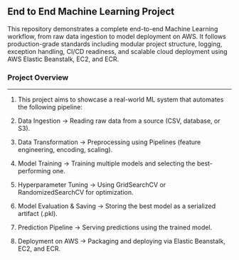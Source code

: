 ## End to End Machine Learning Project
This repository demonstrates a complete end-to-end Machine Learning workflow, from raw data ingestion to model deployment on AWS. It follows production-grade standards including modular project structure, logging, exception handling, CI/CD readiness, and scalable cloud deployment using AWS Elastic Beanstalk, EC2, and ECR.

### Project Overview
---
1. This project aims to showcase a real-world ML system that automates the following pipeline:

2. Data Ingestion → Reading raw data from a source (CSV, database, or S3).

3. Data Transformation → Preprocessing using Pipelines (feature engineering, encoding, scaling).

4. Model Training → Training multiple models and selecting the best-performing one.

5. Hyperparameter Tuning → Using GridSearchCV or RandomizedSearchCV for optimization.

6. Model Evaluation & Saving → Storing the best model as a serialized artifact (.pkl).

7. Prediction Pipeline → Serving predictions using the trained model.

8. Deployment on AWS → Packaging and deploying via Elastic Beanstalk, EC2, and ECR.
